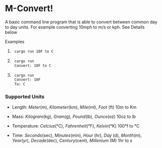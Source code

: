 M-Convert!
=========

A basic command line program that is able to convert between common day to day units. For example converting 10mph to m/s or kph. See Details below

Examples
1. ```sh
    cargo run 10F to C
    ```
2. ```sh
    cargo run
    Convert: 10F to C
    ```
3. ```sh
    cargo run
    Convert: 10F
    To: C
    ```

### Supported Units
- Length: *Meter*(m), *Kilometer*(km), *Mile*(ml), *Foot* (ft)
10m to Km

- Mass: *Kilogram*(kg), *Gram*(g), *Pound*(lb), *Ounce*(oz) 
10oz to lb 

- Temperature: *Celcius*(°C), *Fahrenheit*(°F), *Kelvin*(°K)
100°f to °C 

- Time: *Seconds*(sec), *Minutes*(min), *Hour* (hr), *Day* (d), *Month*(m), *Year*(yr), *Decade*(dec), *Century*(cent), *Millenium* (M)
1hr to s